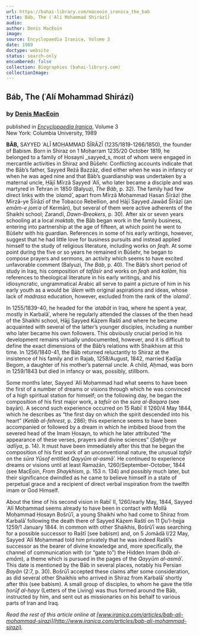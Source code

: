 ```yaml
---
url: https://bahai-library.com/maceoin_iranica_the_bab
title: Báb, The (ʿAlí Mohammad Shirází)
audio: 
author: Denis MacEoin
image: 
source: Encyclopaedia Iranica, Volume 3
date: 1989
doctype: website
status: search-only
encumbered: false
collection: Biographies (bahai-library.com)
collectionImage: 
---
```



## Báb, The (ʿAlí Mohammad Shirází)

### by [Denis MacEoin](https://bahai-library.com/author/Denis+MacEoin)

published in [_Encyclopaedia Iranica_](https://bahai-library.com/series/Encyclopaedia%20Iranica), Volume 3  
New York: Columbia University, 1989


**BĀB,** SAYYED ʿALĪ MOḤAMMAD ŠĪRĀZĪ (1235/1819-1266/1850), the founder of Babism. Born in Shiraz on 1 Moḥarram 1235/20 October 1819, he belonged to a family of Ḥosaynī _sayyed_s, most of whom were engaged in mercantile activities in Shiraz and Būšehr. Conflicting accounts indicate that the Bāb’s father, Sayyed Reżā Bazzāz, died either when he was in infancy or when he was aged nine and that Bāb’s guardianship was undertaken by a maternal uncle, Ḥājī Mīrzā Sayyed ʿAlī, who later became a disciple and was martyred in Tehran in 1850 (Balyuzi, _The Báb_, p. 32). The family had few direct links with the _ʿolamāʾ_, apart from Mīrzā Moḥammad Ḥasan Šīrāzī (the Mīrzā-ye Šīrāzī of the Tobacco Rebellion, and Ḥājī Sayyed Jawād Šīrāzī (an _emām-e jomʿa_ of Kermān), but several of them were active adherents of the Shaikhi school; Zarandī, _Dawn-Breakers_, p. 30). After six or seven years schooling at a local _maktab_, the Bāb began work in the family business, entering into partnership at the age of fifteen, at which point he went to Būšehr with his guardian. References in some of his early writings, however, suggest that he had little love for business pursuits and instead applied himself to the study of religious literature, including works on _feqh_. At some point during the five or so years he remained in Būšehr, he began to compose prayers and sermons, an activity which seems to have excited unfavorable comment (Balyuzi, _The Báb_, p. 40). The Bāb’s short period of study in Iraq, his composition of _tafāsīr_ and works on _feqh_ and _kalām_, his references to theological literature in his early writings, and his idiosyncratic, ungrammatical Arabic all serve to paint a picture of him in his early youth as a would be _ʿālem_ with original aspirations and ideas, whose lack of _madrasa_ education, however, excluded from the rank of the _ʿolamāʾ_.

In 1255/1839-40, he headed for the _ʿatabāt_ in Iraq, where he spent a year, mostly in Karbalāʾ, where he regularly attended the classes of the then head of the Shaikhi school, Ḥājj Sayyed Kāẓem Raštī and where he became acquainted with several of the latter’s younger disciples, including a number who later became his own followers. This obviously crucial period in his development remains virtually undocumented, however, and it is difficult to define the exact dimensions of the Bāb’s relations with Shaikhism at this time. In 1256/1840-41, the Bāb returned reluctantly to Shiraz at the insistence of his family and in Rajab, 1258/August, 1842, married Ḵadīja Begom, a daughter of his mother’s paternal uncle. A child, Aḥmad, was born in 1259/1843 but died in infancy or was, possibly, stillborn.

Some months later, Sayyed ʿAlī Moḥammad had what seems to have been the first of a number of dreams or visions through which he was convinced of a high spiritual station for himself; on the following day, he began the composition of his first major work, a _tafsīr_ on the _sūra al-Baqara_ (see bayān). A second such experience occurred on 15 Rabīʿ II 1260/4 May 1844, which he describes as “the first day on which the spirit descended into his heart” (_Ketāb al-fehrest_, p. 286); this experience seems to have been accompanied or followed by a dream in which he imbibed blood from the severed head of the Imam Ḥosayn, to which he later attributed “the appearance of these verses, prayers and divine sciences” (_Ṣaḥīfa-ye ʿadlīya_, p. 14). It must have been immediately after this that he began the composition of his first work of an unconventional nature, the unusual _tafsīr_ on the _sūra Yūsof_ entitled _Qayyūm al-asmāʾ_. He continued to experience dreams or visions until at least Ramażān, 1260/September-October, 1844 (see MacEoin, _From Shaykhism_, p. 153 n. 134) and possibly much later, but their significance dwindled as he came to believe himself in a state of perpetual grace and a recipient of direct verbal inspiration from the twelfth imam or God Himself.

About the time of his second vision in Rabīʿ II, 1260/early May, 1844, Sayyed ʿAlī Moḥammad seems already to have been in contact with Mollā Moḥammad Ḥosayn Bošrūʾī, a young Shaikhi who had come to Shiraz from Karbalāʾ following the death there of Sayyed Kāẓem Raštī on 11 Ḏu’l-ḥejja 1259/1 January 1844. In common with other Shaikhis, Bošrūʾī was searching for a possible successor to Raštī (see babism) and, on 5 Jomādā I/22 May, Sayyed ʿAlī Moḥammad told him privately that he was indeed Raštī’s successor as the bearer of divine knowledge and, more specifically, the channel of communication with (or “gate to”) the Hidden Imam (_bāb al-emām_), a theme which is pursued in the pages of the _Qayyūm al-asmāʾ_. This date is mentioned by the Bāb in several places, notably his Persian _Bayān_ (2:7, p. 30). Bošrūʾī accepted these claims after some consideration, as did several other Shaikhis who arrived in Shiraz from Karbalāʾ shortly after this (see babism). A small group of disciples, to whom he gave the title _ḥorūf al-ḥayy_ (Letters of the Living) was thus formed around the Bāb, instructed by him, and sent out as missionaries on his behalf to various parts of Iran and Iraq.

  
_Read the rest of this article online at [www.iranica.com/articles/bab-ali-mohammad-sirazi](http://www.iranica.com/articles/bab-ali-mohammad-sirazi)._